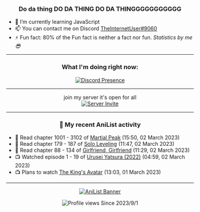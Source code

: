 <div align="center">

### Do da thing DO DA THING DO DA THINGGGGGGGGGGG
</div>

- 🌱 I’m currently learning JavaScript
- 📫 You can contact me on Discord [TheInternetUser#9060](https://discord.com/users/534117072796385300)
- ⚡ Fun fact: 80% of the Fun fact is neither a fact nor fun. _Statistics by me 😎_
<hr>

<div align="center">

### What I'm doing right now:
[![Discord Presence](https://lanyard.cnrad.dev/api/534117072796385300)](https://discord.com/users/534117072796385300)
<hr>

join my server it's open for all <br>
[![Server Invite](https://invidget.switchblade.xyz/bfYgVHxrSs)](https://discord.gg/bfYgVHxrSs)

<hr>
  
### 🌸 My recent AniList activity

</div>

<!-- ANILIST_ACTIVITY:start -->

-   📖 Read chapter 1001 - 3102 of [Martial Peak](https://anilist.co/manga/104494) (15:50, 02 March 2023)
-   📖 Read chapter 179 - 187 of [Solo Leveling](https://anilist.co/manga/105398) (11:47, 02 March 2023)
-   📖 Read chapter 88 - 134 of [Girlfriend, Girlfriend](https://anilist.co/manga/116266) (11:29, 02 March 2023)
-   📺 Watched episode 1 - 19 of [Urusei Yatsura (2022)](https://anilist.co/anime/143277) (04:59, 02 March 2023)
-   📺 Plans to watch [The King's Avatar](https://anilist.co/anime/98861) (13:03, 01 March 2023)

<!-- ANILIST_ACTIVITY:end -->
<hr>

<div align="center">

[![AniList Banner](https://img.anili.st/User/929966)](https://anilist.co/user/TheInternetUser)

![Profile views](https://gpvc.arturio.dev/TheInternetUse7) Since 2023/9/1

</div>
